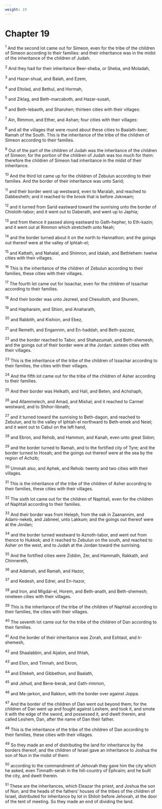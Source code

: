 ```yaml
---
weight: 19
---
```


# Chapter 19

<sup>1</sup> And the second lot came out for Simeon, even for the tribe of the children of Simeon according to their families: and their inheritance was in the midst of the inheritance of the children of Judah. 

<sup>2</sup> And they had for their inheritance Beer-sheba, or Sheba, and Moladah, 

<sup>3</sup> and Hazar-shual, and Balah, and Ezem, 

<sup>4</sup> and Eltolad, and Bethul, and Hormah, 

<sup>5</sup> and Ziklag, and Beth-marcaboth, and Hazar-susah, 

<sup>6</sup> and Beth-lebaoth, and Sharuhen; thirteen cities with their villages: 

<sup>7</sup> Ain, Rimmon, and Ether, and Ashan; four cities with their villages: 

<sup>8</sup> and all the villages that were round about these cities to Baalath-beer, Ramah of the South. This is the inheritance of the tribe of the children of Simeon according to their families. 

<sup>9</sup> Out of the part of the children of Judah was the inheritance of the children of Simeon; for the portion of the children of Judah was too much for them: therefore the children of Simeon had inheritance in the midst of their inheritance. 

<sup>10</sup> And the third lot came up for the children of Zebulun according to their families. And the border of their inheritance was unto Sarid; 

<sup>11</sup> and their border went up westward, even to Maralah, and reached to Dabbesheth; and it reached to the brook that is before Jokneam; 

<sup>12</sup> and it turned from Sarid eastward toward the sunrising unto the border of Chisloth-tabor; and it went out to Daberath, and went up to Japhia; 

<sup>13</sup> and from thence it passed along eastward to Gath-hepher, to Eth-kazin; and it went out at Rimmon which stretcheth unto Neah; 

<sup>14</sup> and the border turned about it on the north to Hannathon; and the goings out thereof were at the valley of Iphtah-el; 

<sup>15</sup> and Kattath, and Nahalal, and Shimron, and Idalah, and Bethlehem: twelve cities with their villages. 

<sup>16</sup> This is the inheritance of the children of Zebulun according to their families, these cities with their villages. 

<sup>17</sup> The fourth lot came out for Issachar, even for the children of Issachar according to their families. 

<sup>18</sup> And their border was unto Jezreel, and Chesulloth, and Shunem, 

<sup>19</sup> and Hapharaim, and Shion, and Anaharath, 

<sup>20</sup> and Rabbith, and Kishion, and Ebez, 

<sup>21</sup> and Remeth, and Engannim, and En-haddah, and Beth-pazzez, 

<sup>22</sup> and the border reached to Tabor, and Shahazumah, and Beth-shemesh; and the goings out of their border were at the Jordan: sixteen cities with their villages. 

<sup>23</sup> This is the inheritance of the tribe of the children of Issachar according to their families, the cities with their villages. 

<sup>24</sup> And the fifth lot came out for the tribe of the children of Asher according to their families. 

<sup>25</sup> And their border was Helkath, and Hali, and Beten, and Achshaph, 

<sup>26</sup> and Allammelech, and Amad, and Mishal; and it reached to Carmel westward, and to Shihor-libnath; 

<sup>27</sup> and it turned toward the sunrising to Beth-dagon, and reached to Zebulun, and to the valley of Iphtah-el northward to Beth-emek and Neiel; and it went out to Cabul on the left hand, 

<sup>28</sup> and Ebron, and Rehob, and Hammon, and Kanah, even unto great Sidon; 

<sup>29</sup> and the border turned to Ramah, and to the fortified city of Tyre; and the border turned to Hosah; and the goings out thereof were at the sea by the region of Achzib; 

<sup>30</sup> Ummah also, and Aphek, and Rehob: twenty and two cities with their villages. 

<sup>31</sup> This is the inheritance of the tribe of the children of Asher according to their families, these cities with their villages. 

<sup>32</sup> The sixth lot came out for the children of Naphtali, even for the children of Naphtali according to their families. 

<sup>33</sup> And their border was from Heleph, from the oak in Zaanannim, and Adami-nekeb, and Jabneel, unto Lakkum; and the goings out thereof were at the Jordan; 

<sup>34</sup> and the border turned westward to Aznoth-tabor, and went out from thence to Hukkok; and it reached to Zebulun on the south, and reached to Asher on the west, and to Judah at the Jordan toward the sunrising. 

<sup>35</sup> And the fortified cities were Ziddim, Zer, and Hammath, Rakkath, and Chinnereth, 

<sup>36</sup> and Adamah, and Ramah, and Hazor, 

<sup>37</sup> and Kedesh, and Edrei, and En-hazor, 

<sup>38</sup> and Iron, and Migdal-el, Horem, and Beth-anath, and Beth-shemesh; nineteen cities with their villages. 

<sup>39</sup> This is the inheritance of the tribe of the children of Naphtali according to their families, the cities with their villages. 

<sup>40</sup> The seventh lot came out for the tribe of the children of Dan according to their families. 

<sup>41</sup> And the border of their inheritance was Zorah, and Eshtaol, and Ir-shemesh, 

<sup>42</sup> and Shaalabbin, and Aijalon, and Ithlah, 

<sup>43</sup> and Elon, and Timnah, and Ekron, 

<sup>44</sup> and Eltekeh, and Gibbethon, and Baalath, 

<sup>45</sup> and Jehud, and Bene-berak, and Gath-rimmon, 

<sup>46</sup> and Me-jarkon, and Rakkon, with the border over against Joppa. 

<sup>47</sup> And the border of the children of Dan went out beyond them; for the children of Dan went up and fought against Leshem, and took it, and smote it with the edge of the sword, and possessed it, and dwelt therein, and called Leshem, Dan, after the name of Dan their father. 

<sup>48</sup> This is the inheritance of the tribe of the children of Dan according to their families, these cities with their villages. 

<sup>49</sup> So they made an end of distributing the land for inheritance by the borders thereof; and the children of Israel gave an inheritance to Joshua the son of Nun in the midst of them: 

<sup>50</sup> according to the commandment of Jehovah they gave him the city which he asked, even Timnath-serah in the hill-country of Ephraim; and he built the city, and dwelt therein. 

<sup>51</sup> These are the inheritances, which Eleazar the priest, and Joshua the son of Nun, and the heads of the fathers’ houses of the tribes of the children of Israel, distributed for inheritance by lot in Shiloh before Jehovah, at the door of the tent of meeting. So they made an end of dividing the land. 


